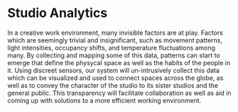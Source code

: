 Studio Analytics
======================

In a creative work environment, many invisible factors are at play. Factors which are seemingly trivial and insignificant, such as movement patterns, light intensities, occupancy shifts, and temperature fluctuations among many.
By collecting  and mapping some of this data, patterns can start to emerge that define the physycal space as well as the habits of the people in it.
Using discreet sensors, our system will un-intrusively collect this data which can be visualized and used to connect spaces across the globe, as well as to convey the character of the studio to its sister studios and the general public. This transparency will facilitate collaboration as well as aid in coming up with solutions to a more efficient working environment.
